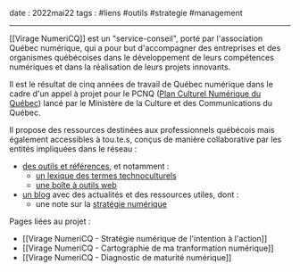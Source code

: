 date : 2022mai22
tags : #liens #outils #strategie #management 

---------
[[Virage NumeriCQ]] est un "service-conseil", porté par l'association Québec numérique, qui a pour but d'accompagner des entreprises et des organismes québécoises dans le développement de leurs compétences numériques et dans la réalisation de leurs projets innovants. 

Il est le résultat de cinq années de travail de Québec numérique dans le cadre d'un appel à projet pour le PCNQ ([Plan Culturel Numérique du Québec](https://culturenumerique.mcc.gouv.qc.ca/ "https://culturenumerique.mcc.gouv.qc.ca/")) lancé par le Ministère de la Culture et des Communications du Québec. 

Il propose des ressources destinées aux professionnels québécois mais également accessibles à tou.te.s, conçus de manière collaborative par les entités impliquées dans le réseau : 
- [des outils et références](https://viragenumeriqc.com/les-outils/), et notamment : 
	- [un lexique des termes technoculturels](https://viragenumeriqc.com/lexique/)
	- [une boîte à outils web](https://quebecnumerique.com/boite-outils/)
- [un blog](https://viragenumeriqc.com/blogue/) avec des actualités et des ressources utiles, dont : 
	- une note sur la [stratégie numérique](obsidian://open?vault=MuseumXTD%20(site%20internet)&file=Virage%20NumeriCQ%20-%20Strat%C3%A9gie%20num%C3%A9rique%20de%20l'intention%20%C3%A0%20l'action)

Pages liées au projet : 
- [[Virage NumeriCQ - Stratégie numérique de l'intention à l'action]]
- [[Virage NumeriCQ - Cartographie de ma tranformation numérique]]
- [[Virage NumeriCQ - Diagnostic de maturité numérique]]



